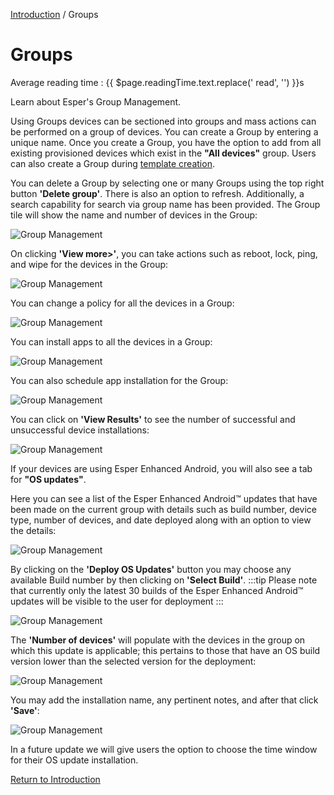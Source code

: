 [Introduction](../index.md) / Groups

# Groups
<div class="avg-reading-time" style="margin-top: 0rem;">Average reading time : {{ $page.readingTime.text.replace(' read', '') }}s</div>

Learn about Esper's Group Management.

Using Groups devices can be sectioned into groups and mass actions can be performed on a group of devices. You can create a Group by entering a unique name. Once you create a Group, you have the option to add from all existing provisioned devices which exist in the **"All devices"** group. Users can also create a Group during [template creation](../device-template/index.md).

You can delete a Group by selecting one or many Groups using the top right button **'Delete group'**. There is also an option to refresh. Additionally, a search capability for search via group name has been provided. The Group tile will show the name and number of devices in the Group:

![Group Management](https://documentation-media.s3.amazonaws.com/images/1_GM.width-800.png?AWSAccessKeyId=AKIAJHOTEM5S4GAN2SGA)

On clicking **'View more>'**, you can take actions such as reboot, lock, ping, and wipe for the devices in the Group:

![Group Management](https://documentation-media.s3.amazonaws.com/images/2_GM.width-800.png?AWSAccessKeyId=AKIAJHOTEM5S4GAN2SGA)

You can change a policy for all the devices in a Group:

![Group Management](https://documentation-media.s3.amazonaws.com/images/3_GM.width-800.png?AWSAccessKeyId=AKIAJHOTEM5S4GAN2SGA)

You can install apps to all the devices in a Group:

![Group Management](https://documentation-media.s3.amazonaws.com/images/4_GM.width-800.png?AWSAccessKeyId=AKIAJHOTEM5S4GAN2SGA)

You can also schedule app installation for the Group:

![Group Management](https://documentation-media.s3.amazonaws.com/images/5_GM.width-800.png?AWSAccessKeyId=AKIAJHOTEM5S4GAN2SGA)

You can click on **'View Results'** to see the number of successful and unsuccessful device installations:

![Group Management](https://documentation-media.s3.amazonaws.com/images/6_GM.width-800.png?AWSAccessKeyId=AKIAJHOTEM5S4GAN2SGA)

If your devices are using Esper Enhanced Android, you will also see a tab for **"OS updates"**.

Here you can see a list of the Esper Enhanced Android™ updates that have been made on the current group with details such as build number, device type, number of devices, and date deployed along with an option to view the details:

![Group Management](https://documentation-media.s3.amazonaws.com/images/7_GM.width-800.png?AWSAccessKeyId=AKIAJHOTEM5S4GAN2SGA)

By clicking on the **'Deploy OS Updates'** button you may choose any available Build number by then clicking on **'Select Build'**. 
:::tip
Please note that currently only the latest 30 builds of the Esper Enhanced Android™ updates will be visible to the user for deployment
:::

![Group Management](https://documentation-media.s3.amazonaws.com/images/8_GM.width-800.png?AWSAccessKeyId=AKIAJHOTEM5S4GAN2SGA)

The **'Number of devices'** will populate with the devices in the group on which this update is applicable; this pertains to those that have an OS build version lower than the selected version for the deployment:

![Group Management](https://documentation-media.s3.amazonaws.com/images/9_GM.width-800.png?AWSAccessKeyId=AKIAJHOTEM5S4GAN2SGA)

You may add the installation name, any pertinent notes, and after that click **'Save'**:

![Group Management](https://documentation-media.s3.amazonaws.com/images/10_GM.width-800.png?AWSAccessKeyId=AKIAJHOTEM5S4GAN2SGA)

In a future update we will give users the option to choose the time window for their OS update installation.

[Return to Introduction](../index.md)
